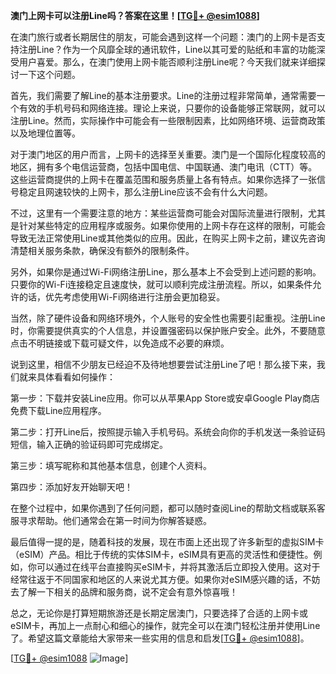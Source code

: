 **澳门上网卡可以注册Line吗？答案在这里！[[TG💪+ @esim1088](https://t.me/s/esim1088)]**

在澳门旅行或者长期居住的朋友，可能会遇到这样一个问题：澳门的上网卡是否支持注册Line？作为一个风靡全球的通讯软件，Line以其可爱的贴纸和丰富的功能深受用户喜爱。那么，在澳门使用上网卡能否顺利注册Line呢？今天我们就来详细探讨一下这个问题。

首先，我们需要了解Line的基本注册要求。Line的注册过程非常简单，通常需要一个有效的手机号码和网络连接。理论上来说，只要你的设备能够正常联网，就可以注册Line。然而，实际操作中可能会有一些限制因素，比如网络环境、运营商政策以及地理位置等。

对于澳门地区的用户而言，上网卡的选择至关重要。澳门是一个国际化程度较高的地区，拥有多个电信运营商，包括中国电信、中国联通、澳门电讯（CTT）等。这些运营商提供的上网卡在覆盖范围和服务质量上各有特点。如果你选择了一张信号稳定且网速较快的上网卡，那么注册Line应该不会有什么大问题。

不过，这里有一个需要注意的地方：某些运营商可能会对国际流量进行限制，尤其是针对某些特定的应用程序或服务。如果你使用的上网卡存在这样的限制，可能会导致无法正常使用Line或其他类似的应用。因此，在购买上网卡之前，建议先咨询清楚相关服务条款，确保没有额外的限制条件。

另外，如果你是通过Wi-Fi网络注册Line，那么基本上不会受到上述问题的影响。只要你的Wi-Fi连接稳定且速度快，就可以顺利完成注册流程。所以，如果条件允许的话，优先考虑使用Wi-Fi网络进行注册会更加稳妥。

当然，除了硬件设备和网络环境外，个人账号的安全性也需要引起重视。注册Line时，你需要提供真实的个人信息，并设置强密码以保护账户安全。此外，不要随意点击不明链接或下载可疑文件，以免造成不必要的麻烦。

说到这里，相信不少朋友已经迫不及待地想要尝试注册Line了吧！那么接下来，我们就来具体看看如何操作：

第一步：下载并安装Line应用。你可以从苹果App Store或安卓Google Play商店免费下载Line应用程序。

第二步：打开Line后，按照提示输入手机号码。系统会向你的手机发送一条验证码短信，输入正确的验证码即可完成绑定。

第三步：填写昵称和其他基本信息，创建个人资料。

第四步：添加好友开始聊天吧！

在整个过程中，如果你遇到了任何问题，都可以随时查阅Line的帮助文档或联系客服寻求帮助。他们通常会在第一时间为你解答疑惑。

最后值得一提的是，随着科技的发展，现在市面上还出现了许多新型的虚拟SIM卡（eSIM）产品。相比于传统的实体SIM卡，eSIM具有更高的灵活性和便捷性。例如，你可以通过在线平台直接购买eSIM卡，并将其激活后立即投入使用。这对于经常往返于不同国家和地区的人来说尤其方便。如果你对eSIM感兴趣的话，不妨去了解一下相关的品牌和服务商，说不定会有意外惊喜哦！

总之，无论你是打算短期旅游还是长期定居澳门，只要选择了合适的上网卡或eSIM卡，再加上一点耐心和细心的操作，就完全可以在澳门轻松注册并使用Line了。希望这篇文章能给大家带来一些实用的信息和启发[[TG💪+ @esim1088](https://t.me/s/esim1088)]。

[[TG💪+ @esim1088](https://t.me/s/esim1088) ![Image](https://i.postimg.cc/4NQfJmqS/Snipaste-2025-05-13-00-14-12.png)]